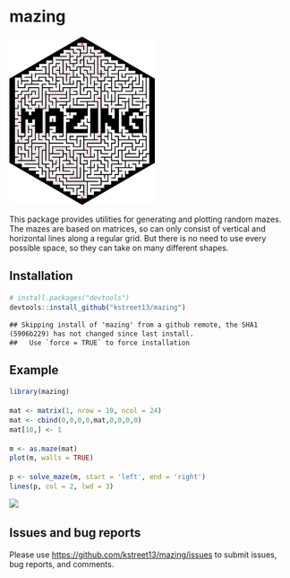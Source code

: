 
# mazing

<img src=inst/mazing.png height="300">

This package provides utilities for generating and plotting random
mazes. The mazes are based on matrices, so can only consist of vertical
and horizontal lines along a regular grid. But there is no need to use
every possible space, so they can take on many different shapes.

## Installation

``` r
# install.packages("devtools")
devtools::install_github("kstreet13/mazing")
```

    ## Skipping install of 'mazing' from a github remote, the SHA1 (5906b229) has not changed since last install.
    ##   Use `force = TRUE` to force installation

## Example

``` r
library(mazing)

mat <- matrix(1, nrow = 19, ncol = 24)
mat <- cbind(0,0,0,0,mat,0,0,0,0)
mat[10,] <- 1

m <- as.maze(mat)
plot(m, walls = TRUE)

p <- solve_maze(m, start = 'left', end = 'right')
lines(p, col = 2, lwd = 3)
```

![](README_files/figure-gfm/unnamed-chunk-2-1.png)<!-- -->

## Issues and bug reports

Please use <https://github.com/kstreet13/mazing/issues> to submit
issues, bug reports, and comments.

